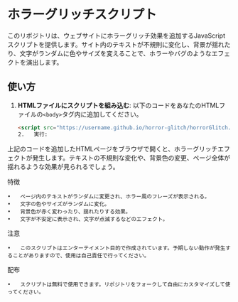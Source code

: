 # ホラーグリッチスクリプト

このリポジトリは、ウェブサイトにホラーグリッチ効果を追加するJavaScriptスクリプトを提供します。サイト内のテキストが不規則に変化し、背景が揺れたり、文字がランダムに色やサイズを変えることで、ホラーやバグのようなエフェクトを演出します。

## 使い方

1. **HTMLファイルにスクリプトを組み込む**:
   以下のコードをあなたのHTMLファイルの`<body>`タグ内に追加してください。

   ```html
   <script src="https://username.github.io/horror-glitch/horrorGlitch.js"></script>
   2.	実行:
上記のコードを追加したHTMLページをブラウザで開くと、ホラーグリッチエフェクトが発生します。テキストの不規則な変化や、背景色の変更、ページ全体が揺れるような効果が見られるでしょう。

特徴

	•	ページ内のテキストがランダムに変更され、ホラー風のフレーズが表示される。
	•	文字の色やサイズがランダムに変化。
	•	背景色が赤く変わったり、揺れたりする効果。
	•	文字が不安定に表示され、文字が点滅するなどのエフェクト。
注意

	•	このスクリプトはエンターテイメント目的で作成されています。予期しない動作が発生することがありますので、使用は自己責任で行ってください。
配布

	•	スクリプトは無料で使用できます。リポジトリをフォークして自由にカスタマイズして使ってください。
